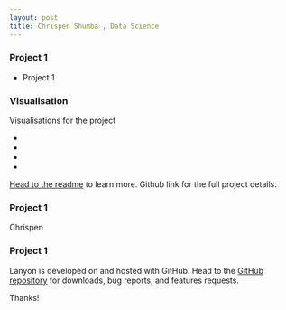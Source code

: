 ```yaml
---
layout: post
title: Chrispen Shumba , Data Science
---
```


### Project 1


* Project 1

### Visualisation

Visualisations for the project

* 
* 
* 
* 

[Head to the readme](https://google.com) to learn more. Github link for the full project details.

### Project 1

Chrispen

### Project 1

Lanyon is developed on and hosted with GitHub. Head to the <a href="https://github.com/poole/lanyon">GitHub repository</a> for downloads, bug reports, and features requests.

Thanks!
